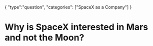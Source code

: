 {
    "type":"question",
    "categories": ["SpaceX as a Company"]
}

# Why is SpaceX interested in Mars and not the Moon?
